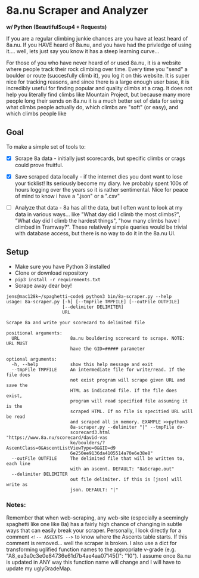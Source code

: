 # 8a.nu Scraper and Analyzer 
**w/ Python (BeautifulSoup4 + Requests)**

If you are a regular climbing junkie chances are you have at least heard of 8a.nu. If you HAVE heard of 8a.nu, and you have had the privledge of using it.... well, lets just say you know it has a steep learning curve...

For those of you who have never heard of or used 8a.nu, it is a website where people track their rock climbing over time. Every time you "send" a boulder or route (succesfully climb it), you log it on this website. It is super nice for tracking reasons, and since there is a large enough user base, it is incredibly useful for finding popular and quality climbs at a crag. It does not help you literally find climbs like Mountain Project, but because many more people long their sends on 8a.nu it is a much better set of data for seing what climbs people actually do, which climbs are "soft" (or easy), and which climbs people like

## Goal

To make a simple set of tools to:
- [x] Scrape 8a data - initially just scorecards, but specific climbs or crags could prove fruitful.
- [x] Save scraped data locally - if the internet dies you dont want to lose your ticklist! Its seriously become my diary. Ive probably spent 100s of hours logging over the years so it is rather sentimental. Nice for peace of mind to know i have a ".json" or a ".csv"
- [ ] Analyze that data - 8a has all the data, but I often want to look at my data in various ways... like "What day did I climb the most climbs?", "What day did I climb the hardest things", "how many climbs have I climbed in Tramway?". These relatively simple queries would be trivial with database access, but there is no way to do it in the 8a.nu UI. 


## Setup 
* Make sure you have Python 3 installed
* Clone or download repository
* ```pip3 install -r requirements.txt```
* Scrape away dear boy!
```
jens@mac128k~/spaghetti-code$ python3 bin/8a-scraper.py --help
usage: 8a-scraper.py [-h] [--tmpFile TMPFILE] [--outFile OUTFILE]
                     [--delimiter DELIMITER]
                     URL

Scrape 8a and write your scorecard to delimited file

positional arguments:
  URL                   8a.nu bouldering scorecard to scrape. NOTE: URL MUST
                        have the GID=##### parameter

optional arguments:
  -h, --help            show this help message and exit
  --tmpFile TMPFILE     An intermediate file for write/read. If the file does
                        not exist program will scrape given URL and save the
                        HTML as indicated file. If the file does exist,
                        program will read specified file assuming it is the
                        scraped HTML. If no file is specitied URL will be read
                        and scraped all in memory. EXAMPLE >>python3
                        8a-scraper.py --delimiter "|" --tmpFile dv-
                        scorecard3.html "https://www.8a.nu/scorecard/david-vas
                        ko/boulders/?AscentClass=0&AscentListViewType=0&GID=d9
                        6e250ee9136da4105514a70e6e38e8"
  --outFile OUTFILE     The delimited file that will be written to, each line
                        with an ascent. DEFAULT: "8aScrape.out"
  --delimiter DELIMITER
                        out file delimiter. if this is [json] will write as
                        json. DEFAULT: "|"
```

### Notes:
Remember that when web-scraping, any web-site (especially a seemingly spaghetti like one like 8a) has a fairly high chance of changing in subtle ways that can easily break your scraper. Personally, I look directly for a comment ```<!-- ASCENTS -->``` to know where the Ascents table starts. If this comment is removed... well the scraper is broken. I also use a dict for transforming uglified function names to the appropriate v-grade (e.g. "A8_ea3a0c3e0e84736e61d7b4ae4aa07145()": "10"). I assume once 8a.nu is updated in ANY way this function name will change and I will have to update my uglyGradeMap. 

